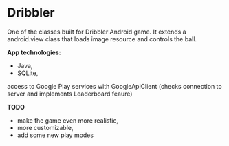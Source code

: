 # Dribbler
One of the classes built for Dribbler Android game. It extends a android.view class that loads image resource and controls the ball.

**App technologies:**
- Java,
- SQLite,

access to Google Play services with GoogleApiClient (checks connection to server and implements Leaderboard feaure)

**TODO**
- make the game even more realistic,
- more customizable,
- add some new play modes
